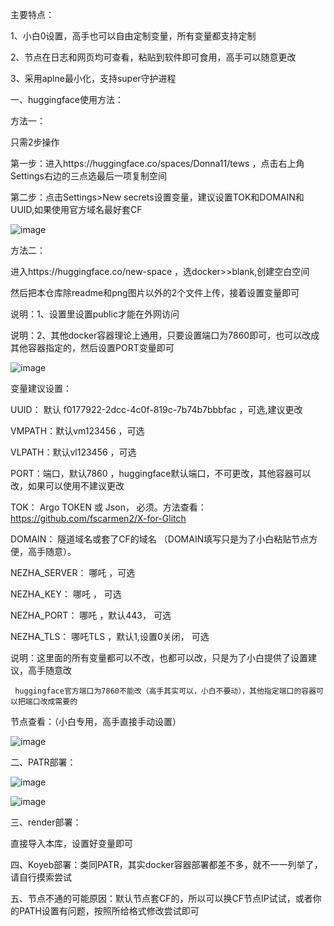 主要特点：

1、小白0设置，高手也可以自由定制变量，所有变量都支持定制

2、节点在日志和网页均可查看，粘贴到软件即可食用，高手可以随意更改

3、采用aplne最小化，支持super守护进程

一、huggingface使用方法：

方法一：

只需2步操作

第一步：进入https://huggingface.co/spaces/Donna11/tews ，点击右上角Settings右边的三点选最后一项复制空间

第二步：点击Settings>New secrets设置变量，建议设置TOK和DOMAIN和UUID,如果使用官方域名最好套CF

![image](https://github.com/dsadsadsss/x-docker/blob/main/png/fuzhi.PNG)

方法二：

进入https://huggingface.co/new-space ，选docker>>blank,创建空白空间

然后把本仓库除readme和png图片以外的2个文件上传，接着设置变量即可

说明：1、设置里设置public才能在外网访问

说明：2、其他docker容器理论上通用，只要设置端口为7860即可，也可以改成其他容器指定的，然后设置PORT变量即可

![image](https://github.com/dsadsadsss/x-docker/blob/main/png/space.png)

变量建议设置：

UUID： 默认 f0177922-2dcc-4c0f-819c-7b74b7bbbfac ，可选,建议更改

VMPATH：默认vm123456 ，可选

VLPATH：默认vl123456 ，可选

PORT：端口，默认7860 ，huggingface默认端口，不可更改，其他容器可以改，如果可以使用不建议更改

TOK： Argo TOKEN 或 Json， 必须。方法查看：https://github.com/fscarmen2/X-for-Glitch

DOMAIN： 隧道域名或套了CF的域名 （DOMAIN填写只是为了小白粘贴节点方便，高手随意）。

NEZHA_SERVER： 哪吒 ，可选

NEZHA_KEY： 哪吒 ， 可选

NEZHA_PORT： 哪吒 ，默认443， 可选

NEZHA_TLS： 哪吒TLS ，默认1,设置0关闭， 可选

说明：这里面的所有变量都可以不改，也都可以改，只是为了小白提供了设置建议，高手随意改

     huggingface官方端口为7860不能改（高手其实可以，小白不要动），其他指定端口的容器可以把端口改成需要的

节点查看：（小白专用，高手直接手动设置）

![image](https://github.com/dsadsadsss/x-docker/blob/main/png/jiedian.png)

二、PATR部署：

![image](https://github.com/dsadsadsss/x-docker/blob/main/png/patr1.PNG)

![image](https://github.com/dsadsadsss/x-docker/blob/main/png/patr2.PNG)

三、render部署：

直接导入本库，设置好变量即可


四、Koyeb部署：类同PATR，其实docker容器部署都差不多，就不一一列举了，请自行摸索尝试

五、节点不通的可能原因：默认节点套CF的，所以可以换CF节点IP试试，或者你的PATH设置有问题，按照所给格式修改尝试即可


